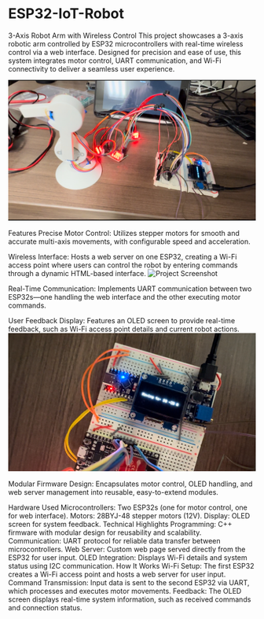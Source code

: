 # ESP32-IoT-Robot

3-Axis Robot Arm with Wireless Control
This project showcases a 3-axis robotic arm controlled by ESP32 microcontrollers with real-time wireless control via a web interface. Designed for precision and ease of use, this system integrates motor control, UART communication, and Wi-Fi connectivity to deliver a seamless user experience.

![Project Screenshot](IMG_4398.jpeg)


Features
Precise Motor Control:
Utilizes stepper motors for smooth and accurate multi-axis movements, with configurable speed and acceleration.

Wireless Interface:
Hosts a web server on one ESP32, creating a Wi-Fi access point where users can control the robot by entering commands through a dynamic HTML-based interface.
![Project Screenshot](IMG_4400.png.png)

Real-Time Communication:
Implements UART communication between two ESP32s—one handling the web interface and the other executing motor commands.

User Feedback Display:
Features an OLED screen to provide real-time feedback, such as Wi-Fi access point details and current robot actions.
![Project Screenshot](IMG_4399.jpeg)

Modular Firmware Design:
Encapsulates motor control, OLED handling, and web server management into reusable, easy-to-extend modules.

Hardware Used
Microcontrollers: Two ESP32s (one for motor control, one for web interface).
Motors: 28BYJ-48 stepper motors (12V).
Display: OLED screen for system feedback.
Technical Highlights
Programming: C++ firmware with modular design for reusability and scalability.
Communication: UART protocol for reliable data transfer between microcontrollers.
Web Server: Custom web page served directly from the ESP32 for user input.
OLED Integration: Displays Wi-Fi details and system status using I2C communication.
How It Works
Wi-Fi Setup: The first ESP32 creates a Wi-Fi access point and hosts a web server for user input.
Command Transmission: Input data is sent to the second ESP32 via UART, which processes and executes motor movements.
Feedback: The OLED screen displays real-time system information, such as received commands and connection status.
